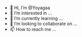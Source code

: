 - 👋 Hi, I’m @Yoyagaa
- 👀 I’m interested in ...   
- 🌱 I’m currently learning ...
- 💞️ I’m looking to collaborate on ...
- 📫 How to reach me ...

<!---
Yoyagaa/Yoyagaa is a ✨ special ✨ repository because its `README.md` (this file) appears on your GitHub profile.
You can click the Preview link to take a look at your changes.
--->
